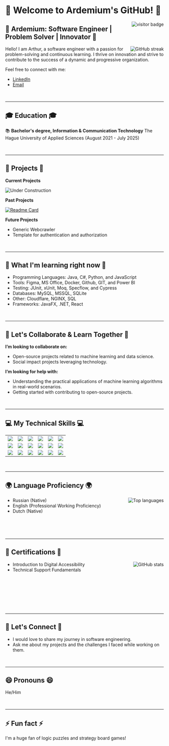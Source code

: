 # 👋 Welcome to Ardemium's GitHub! 👋

<p align="right">
  <img align="right" src="https://visitor-badge.laobi.icu/badge?page_id=ardemium.ardemium" alt="visitor badge"/>
</p>

## 📜 Ardemium: Software Engineer | Problem Solver | Innovator 📜

<img align="right" src="https://github-readme-streak-stats.herokuapp.com/?user=ardemium&theme=tokyonight" alt="GitHub streak"/>

Hello! I am Arthur, a software engineer with a passion for problem-solving and continuous learning. I thrive on innovation and strive to contribute to the success of a dynamic and progressive organization. 

Feel free to connect with me:
- [LinkedIn](www.linkedin.com/in/arthur-d)
- [Email](mailto:arthurdjamardzhashvili@outlook.com)

<br>

---

## 🎓 Education 🎓

📚 **Bachelor's degree, Information & Communication Technology** 
The Hague University of Applied Sciences (August 2021 - July 2025)

<br>

---

## 🎯 Projects 🎯
**Current Projects**

![Under Construction](https://img.shields.io/badge/Status-Under%20Construction-yellow)

**Past Projects**

[![Readme Card](https://github-readme-stats.vercel.app/api/pin/?username=ardemium&repo=CI_CD_Template)](https://github.com/ardemium/CI_CD_Template)

**Future Projects**

- Generic Webcrawler
- Template for authentication and authorization

<br>

---

## 🌱 What I'm learning right now 🌱

- Programming Languages: Java, C#, Python, and JavaScript
- Tools: Figma, MS Office, Docker, Github, GIT, and Power BI
- Testing: JUnit, xUnit, Moq, Specflow, and Cypress
- Databases: MySQL, MSSQL, SQLite
- Other: Cloudflare, NGINX, SQL
- Frameworks: JavaFX, .NET, React

<br>

---

## 🤝 Let's Collaborate & Learn Together 🤝

**I’m looking to collaborate on:** 
- Open-source projects related to machine learning and data science.
- Social impact projects leveraging technology.

**I’m looking for help with:** 
- Understanding the practical applications of machine learning algorithms in real-world scenarios.
- Getting started with contributing to open-source projects.

<br>

---

## 💻 My Technical Skills 💻

<table align="center">
  <tr>
    <td align="center"><img src="https://img.shields.io/badge/Java-ED8B00?style=for-the-badge&logo=java&logoColor=white" /></td>
    <td align="center"><img src="https://img.shields.io/badge/C%23-239120?style=for-the-badge&logo=c-sharp&logoColor=white" /></td>
    <td align="center"><img src="https://img.shields.io/badge/Python-3776AB?style=for-the-badge&logo=python&logoColor=white" /></td>
    <td align="center"><img src="https://img.shields.io/badge/JavaScript-F7DF1E?style=for-the-badge&logo=javascript&logoColor=black" /></td>
    <td align="center"><img src="https://img.shields.io/badge/Figma-F24E1E?style=for-the-badge&logo=figma&logoColor=white" /></td>
    <td align="center"><img src="https://img.shields.io/badge/MS%20Office-D83B01?style=for-the-badge&logo=microsoft-office&logoColor=white" /></td>
  </tr>
  <tr>
    <td align="center"><img src="https://img.shields.io/badge/Docker-2496ED?style=for-the-badge&logo=docker&logoColor=white" /></td>
    <td align="left"><img src="https://img.shields.io/badge/GitHub-181717?style=for-the-badge&logo=github&logoColor=white" /></td>
    <td align="center"><img src="https://img.shields.io/badge/GIT-F05032?style=for-the-badge&logo=git&logoColor=white" /></td>
    <td align="center"><img src="https://img.shields.io/badge/Power%20BI-F2C811?style=for-the-badge&logo=power-bi&logoColor=black" /></td>
    <td align="center"><img src="https://img.shields.io/badge/MySQL-4479A1?style=for-the-badge&logo=mysql&logoColor=white" /></td>
    <td align="center"><img src="https://img.shields.io/badge/MSSQL-CC2927?style=for-the-badge&logo=microsoft-sql-server&logoColor=white" /></td>
  </tr>
  <tr>
    <td align="center"><img src="https://img.shields.io/badge/SQLite-003B57?style=for-the-badge&logo=sqlite&logoColor=white" /></td>
    <td align="center"><img src="https://img.shields.io/badge/Cloudflare-F38020?style=for-the-badge&logo=cloudflare&logoColor=white" /></td>
    <td align="center"><img src="https://img.shields.io/badge/NGINX-009639?style=for-the-badge&logo=nginx&logoColor=white" /></td>
    <td align="center"><img src="https://img.shields.io/badge/JavaFX-8A2BE2?style=for-the-badge&logo=java&logoColor=white" /></td>
    <td align="center"><img src="https://img.shields.io/badge/.NET-512BD4?style=for-the-badge&logo=.net&logoColor=white" /></td>
    <td align="center"><img src="https://img.shields.io/badge/React-61DAFB?style=for-the-badge&logo=react&logoColor=black" /></td>
  </tr>
</table>

<br>

---

## 🌍 Language Proficiency 🌍

<img align="right" src="https://github-readme-stats.vercel.app/api/top-langs/?username=ardemium&layout=compact&theme=tokyonight" alt="Top languages"/>

- Russian (Native)
- English (Professional Working Proficiency)
- Dutch (Native)

<br>
<br>
<br>

---

## 📜 Certifications 📜

<img align="right" src="https://github-readme-stats.vercel.app/api?username=ardemium&show_icons=true&theme=radical" alt="GitHub stats"/>

- Introduction to Digital Accessibility
- Technical Support Fundamentals

<br>
<br>
<br>
<br>
<br>
<br>

---

## 💬 Let's Connect 💬

- I would love to share my journey in software engineering.
- Ask me about my projects and the challenges I faced while working on them.

<br>

---

## 😄 Pronouns 😄

He/Him

<br>

---

## ⚡ Fun fact ⚡

I'm a huge fan of logic puzzles and strategy board games!
